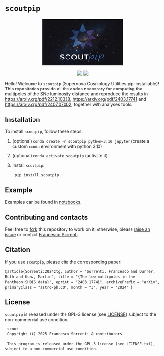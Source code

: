 # ``scoutpip``


<p align="center">
  <img src="https://raw.githubusercontent.com/fsorrenti/scoutpip/main/assets/img/scoutpip.jpg"
   width="52%"
 alt="scoutpip_logo"/>
</p>

<div align="center">
  
![](https://img.shields.io/badge/Python-181717?style=plastic&logo=python)
![](https://img.shields.io/badge/Author-Francesco%20Sorrenti%20-181717?style=plastic)

</div>



Hello! Welcome to `scoutpip` (Supernova Cosmology Utilities pip-installable)! This repositories provide all the codes necessary for computing the multipoles of the SNe luminosity distance and  reproduce the results in https://arxiv.org/pdf/2212.10328, https://arxiv.org/pdf/2403.17741 and https://arxiv.org/pdf/2407.07002,  together with analyses tools. 

## Installation

To install `scoutpip`, follow these steps:
1. (optional) `conda create -n scoutpip python=3.10 jupyter` (create a custom `conda` environment with python 3.10) 
2. (optional) `conda activate scoutpip` (activate it)
3. Install `scoutpip`:

        pip install scoutpip

## Example

Examples can be found in [notebooks](https://github.com/fsorrenti/scoutpip/blob/main/notebooks). 

## Contributing and contacts

Feel free to [fork](https://github.com/fsorrenti/scoutpip/fork) this repository to work on it; otherwise, please [raise an issue](https://github.com/fsorrenti/scoutpip/issues) or contact [Francesco Sorrenti](mailto:francescosorrenti96@gmail.com).

## Citation
If you use `scoutpip`, please cite the corresponding paper:

`@article{Sorrenti:2024ztg,
    author = "Sorrenti, Francesco and Durrer, Ruth and Kunz, Martin",
    title = "{The low multipoles in the Pantheon+SH0ES data}",
    eprint = "2403.17741",
    archivePrefix = "arXiv",
    primaryClass = "astro-ph.CO",
    month = "3",
    year = "2024"
}`


## License

`scoutpip` is released under the GPL-3 license (see [LICENSE](https://github.com/fsorrenti/scoutpip/blob/main/LICENSE.txt)) subject to the non-commercial use condition.

     scout
     Copyright (C) 2025 Francesco Sorrenti & contributors

     This program is released under the GPL-3 license (see LICENSE.txt), subject to a non-commercial use condition.
